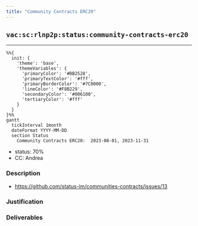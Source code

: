 ```yaml
---
title: "Community Contracts ERC20"
---
```

## `vac:sc:rlnp2p:status:community-contracts-erc20`
---

```mermaid
%%{ 
  init: { 
    'theme': 'base', 
    'themeVariables': { 
      'primaryColor': '#BB2528', 
      'primaryTextColor': '#fff', 
      'primaryBorderColor': '#7C0000', 
      'lineColor': '#F8B229', 
      'secondaryColor': '#006100', 
      'tertiaryColor': '#fff' 
    } 
  } 
}%%
gantt
  tickInterval 1month
  dateFormat YYYY-MM-DD
  section Status
    Community Contracts ERC20:  2023-08-01, 2023-11-31
```

- status: 70%
- CC: Andrea

### Description

* https://github.com/status-im/communities-contracts/issues/13

### Justification


### Deliverables



